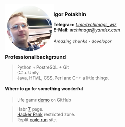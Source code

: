 <img src="2022-09-14_11-15-31.png" align="left" width="160" height="160">

### Igor Potakhin
<strong>Telegram:</strong> <em>[t.me/archimage_wiz](https://t.me/archimage_wiz)</em> <br>
<strong>E-Mail:</strong> <em>[archimage@yandex.com](mailto:archimage@yandex.com)</em>
###### Amazing chunks - developer

### Professional background
> Python + PostreSQL + Git <br>
> C# + Unity <br>
> Java, HTML, CSS, Perl and C++ a little things.<br>

#### Where to go for something wonderful
> Life game [demo](https://github.com/archimage-wiz/LifeGame_demo) on GitHub<br>

> Habr [&#8721;](https://career.habr.com/archimage_wiz) page.<br>
> [Hacker Rank](https://www.hackerrank.com/archimage) restricted zone.<br>
> Replit [code run](https://replit.com/@archimage) site.<br>


